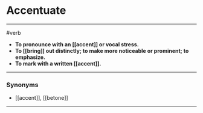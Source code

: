 # Accentuate
---
#verb
- **To pronounce with an [[accent]] or vocal stress.**
- **To [[bring]] out distinctly; to make more noticeable or prominent; to emphasize.**
- **To mark with a written [[accent]].**
---
### Synonyms
- [[accent]], [[betone]]
---
